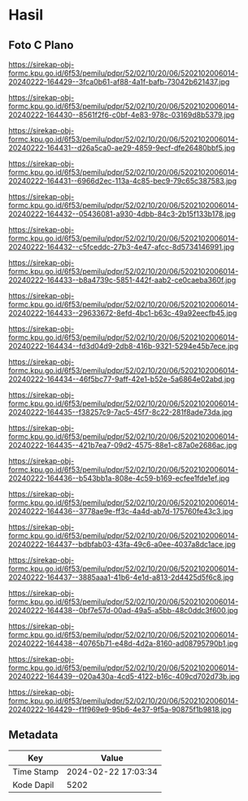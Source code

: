 # Hasil

## Foto C Plano

https://sirekap-obj-formc.kpu.go.id/6f53/pemilu/pdpr/52/02/10/20/06/5202102006014-20240222-164429--3fca0b61-af88-4a1f-bafb-73042b621437.jpg

https://sirekap-obj-formc.kpu.go.id/6f53/pemilu/pdpr/52/02/10/20/06/5202102006014-20240222-164430--8561f2f6-c0bf-4e83-978c-03169d8b5379.jpg

https://sirekap-obj-formc.kpu.go.id/6f53/pemilu/pdpr/52/02/10/20/06/5202102006014-20240222-164431--d26a5ca0-ae29-4859-9ecf-dfe26480bbf5.jpg

https://sirekap-obj-formc.kpu.go.id/6f53/pemilu/pdpr/52/02/10/20/06/5202102006014-20240222-164431--6966d2ec-113a-4c85-bec9-79c65c387583.jpg

https://sirekap-obj-formc.kpu.go.id/6f53/pemilu/pdpr/52/02/10/20/06/5202102006014-20240222-164432--05436081-a930-4dbb-84c3-2b15f133b178.jpg

https://sirekap-obj-formc.kpu.go.id/6f53/pemilu/pdpr/52/02/10/20/06/5202102006014-20240222-164432--c5fceddc-27b3-4e47-afcc-8d5734146991.jpg

https://sirekap-obj-formc.kpu.go.id/6f53/pemilu/pdpr/52/02/10/20/06/5202102006014-20240222-164433--b8a4739c-5851-442f-aab2-ce0caeba360f.jpg

https://sirekap-obj-formc.kpu.go.id/6f53/pemilu/pdpr/52/02/10/20/06/5202102006014-20240222-164433--29633672-8efd-4bc1-b63c-49a92eecfb45.jpg

https://sirekap-obj-formc.kpu.go.id/6f53/pemilu/pdpr/52/02/10/20/06/5202102006014-20240222-164434--fd3d04d9-2db8-416b-9321-5294e45b7ece.jpg

https://sirekap-obj-formc.kpu.go.id/6f53/pemilu/pdpr/52/02/10/20/06/5202102006014-20240222-164434--46f5bc77-9aff-42e1-b52e-5a6864e02abd.jpg

https://sirekap-obj-formc.kpu.go.id/6f53/pemilu/pdpr/52/02/10/20/06/5202102006014-20240222-164435--f38257c9-7ac5-45f7-8c22-281f8ade73da.jpg

https://sirekap-obj-formc.kpu.go.id/6f53/pemilu/pdpr/52/02/10/20/06/5202102006014-20240222-164435--421b7ea7-09d2-4575-88e1-c87a0e2686ac.jpg

https://sirekap-obj-formc.kpu.go.id/6f53/pemilu/pdpr/52/02/10/20/06/5202102006014-20240222-164436--b543bb1a-808e-4c59-b169-ecfee1fde1ef.jpg

https://sirekap-obj-formc.kpu.go.id/6f53/pemilu/pdpr/52/02/10/20/06/5202102006014-20240222-164436--3778ae9e-ff3c-4a4d-ab7d-175760fe43c3.jpg

https://sirekap-obj-formc.kpu.go.id/6f53/pemilu/pdpr/52/02/10/20/06/5202102006014-20240222-164437--bdbfab03-43fa-49c6-a0ee-4037a8dc1ace.jpg

https://sirekap-obj-formc.kpu.go.id/6f53/pemilu/pdpr/52/02/10/20/06/5202102006014-20240222-164437--3885aaa1-41b6-4e1d-a813-2d4425d5f6c8.jpg

https://sirekap-obj-formc.kpu.go.id/6f53/pemilu/pdpr/52/02/10/20/06/5202102006014-20240222-164438--0bf7e57d-00ad-49a5-a5bb-48c0ddc3f600.jpg

https://sirekap-obj-formc.kpu.go.id/6f53/pemilu/pdpr/52/02/10/20/06/5202102006014-20240222-164438--40765b71-e48d-4d2a-8160-ad08795790b1.jpg

https://sirekap-obj-formc.kpu.go.id/6f53/pemilu/pdpr/52/02/10/20/06/5202102006014-20240222-164439--020a430a-4cd5-4122-b16c-409cd702d73b.jpg

https://sirekap-obj-formc.kpu.go.id/6f53/pemilu/pdpr/52/02/10/20/06/5202102006014-20240222-164429--f1f969e9-95b6-4e37-9f5a-90875f1b9818.jpg


## Metadata

| Key        | Value               |
| ---------- | ------------------- |
| Time Stamp | 2024-02-22 17:03:34 |
| Kode Dapil | 5202                |



